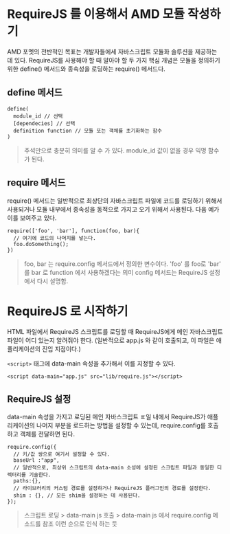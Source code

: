 # RequireJS 를 이용해서 AMD 모듈 작성하기
AMD 포멧의 전반적인 목표는 개발자들에세 자바스크립트 모듈화 솔루션을 제공하는 데 있다. RequireJS를 사용해야 할 때 알아야 할 두 가지 핵심 개념은 모듈을 정의하기 위한 define() 메서드와 종속성을 로딩하는 require() 메서드다.

## define 메서드
```
define(
  module_id // 선택
  [dependecies] // 선택
  definition function // 모듈 또는 객체를 초기화하는 함수
)
```
> 주석만으로 충분히 의미를 알 수 가 있다.
> module_id 값이 없을 경우 익명 함수가 된다.

## require 메서드
require() 메서드는 일반적으로 최상단의 자바스크립트 파일에 코드를 로딩하기 위해서 사용되거나 모듈 내부에서 종속성을 동적으로 가지고 오기 위해서 사용된다. 다음 예가 이를 보여주고 있다.


```
require(['foo', 'bar'], function(foo, bar){
  // 여기에 코드의 나머지를 넣는다.
  foo.doSomething();
})
```
> foo, bar 는 require.config 메서드에서 정의한 변수이다.
> 'foo' 를 foo로 'bar' 를 bar 로 function 에서 사용하겠다는 의미
> config 메서드는 RequireJS 설정에서 다시 설명함.

# RequireJS 로 시작하기
HTML 파일에서 RequireJS 스크립트를 로딩할 때 RequireJS에게 메인 자바스크립트 파일이 어디 있는지 알려줘야 한다. (일반적으로 app.js 와 같이 호출되고, 이 파일은 애플리케이션의 진입 지점이다.)

``<script>`` 태그에 data-main 속성을 추가해서 이를 지정할 수 있다.

```
<script data-main="app.js" src="lib/require.js"></script>
```

## RequireJS 설정
data-main 속성을 가지고 로딩된 메인 자바스크립트 ㅍ일 내에서 RequireJS가 애플리케이션의 나머지 부분을 로드하는 방법을 설정할 수 있는데, require.config를 호출하고 객체를 전달하면 된다.

```
require.config({
  // 키/값 쌍으로 여기서 설정할 수 있다.
  baseUrl :"app",
  // 일반적으로, 최상위 스크립트의 data-main 소성에 설정된 스크립트 파일과 동일한 디렉터리를 기술한다.
  paths:{},
  // 라이브러리의 커스텀 경로를 설정하거나 RequireJS 플러그인의 경로를 설정한다.
  shim : {}, // 모든 shim을 설정하는 데 사용된다.
});
```

> 스크립트 로딩 > data-main js 호출 > data-main js 에서 require.config 메소드를 참조 이런 순으로 인식 하는 듯

